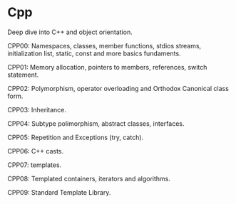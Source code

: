 # Cpp

Deep dive into C++ and object orientation. 

CPP00: Namespaces, classes, member functions, stdios streams, initialization list, static, const and more basics fundaments. 

CPP01: Memory allocation, pointers to members, references, switch statement. 

CPP02: Polymorphism, operator overloading and Orthodox Canonical class form. 

CPP03: Inheritance. 

CPP04: Subtype polimorphism, abstract classes, interfaces.

CPP05: Repetition and Exceptions (try, catch). 

CPP06: C++ casts. 

CPP07: templates.

CPP08: Templated containers, iterators and algorithms. 

CPP09: Standard Template Library.

<!-- 
# CPP04:


## ex00:

In C++, the virtual keyword is used to declare a member function as virtual in a base class. When a member function is declared as virtual, it allows derived classes to override that function with their own implementation.

Here's what you need to know about virtual functions:

Virtual functions enable polymorphism: Polymorphism is the ability of objects of different derived classes to be treated as objects of the base class. When a base class function is declared as virtual and a derived class overrides that function, the appropriate derived class implementation is called based on the actual object type during runtime.

Late binding: Virtual functions use dynamic or late binding, which means that the function to be called is determined at runtime based on the actual object type, rather than the type of the pointer or reference used to access the object.

Override in derived classes: When a derived class wants to override a virtual function from the base class, it must use the override keyword in the derived class declaration. This helps ensure that the function is actually overriding a base class virtual function and not just overloading it.

In the provided code, the makeSound() function is declared as virtual in the Animal base class. This allows the makeSound() functions in the Dog and Cat classes to override it with their own implementations.

By using the virtual keyword and providing different implementations for the makeSound() function in the derived classes, we achieve the desired behavior where dogs bark and cats meow when the makeSound() function is called.

Note: The destructor in C++ is automatically called in the reverse order of construction, so when the base class destructor is declared as virtual (as in the code provided), it ensures that the derived class destructor is also called when deleting an object through a base class pointer or reference.


# CPP06:
## ex00:

In C++98, scalar conversion refers to the automatic conversion of one scalar type to another. This can occur when assigning a value of one scalar type to a variable of another scalar type, or during arithmetic operations involving different scalar types. C++98 performs implicit conversions between built-in scalar types, such as int to float or char to int, to ensure compatibility and allow for smooth operations. However, it's important to note that these conversions might lead to loss of precision or unexpected behavior in some cases.

## ex01:
### Serialization and Deserialization: Transforming Data into Binary

Serialization and deserialization are powerful techniques in programming, enabling the conversion of complex data structures into binary format for storage, transmission, or other purposes. In a way, they can be considered specific types of scalar conversion, where data is transformed into a binary representation.

### Serialization: Turning Data into Binary

Serialization involves converting data, which can include scalar values, into a binary format that can be easily stored or transmitted. This process is crucial when saving program state, sending data across networks, or storing complex data structures persistently. Serialization captures not only scalar values but also the relationships between different pieces of data.

For example, imagine a program that needs to save a user's preferences, including their name (string), age (integer), and email (string). By serializing this data, you transform it into a binary representation that can be stored efficiently in a file or sent over the internet.

### Deserialization: Binary Back to Data

Deserialization is the reverse process of serialization. It involves taking binary data and transforming it back into its original data structure, effectively "rehydrating" the data. Deserialization is crucial when retrieving stored data or receiving data from an external source.

Continuing with the user preferences example, after the data has been serialized and stored, deserialization allows you to retrieve and use that data to populate variables in your program. This process helps restore the original state of the data for further use.

### Advantages of Serialization and Deserialization:

Compact Storage: Binary data is generally more compact than text-based formats, making serialization an efficient way to store large amounts of data.

Efficient Transmission: Sending binary data over networks is often faster and requires less bandwidth compared to text-based formats.

Data Integrity: By capturing the entire data structure, including relationships between data, serialization ensures data integrity during storage and transmission.

Cross-Language Compatibility: Serialized binary data can often be deserialized in various programming languages, enabling interoperability between different systems.

### Caution and Considerations:

While serialization and deserialization offer numerous benefits, it's essential to consider factors such as versioning, security, and potential data format changes over time. Different serialization libraries and formats (e.g., JSON, Protocol Buffers, XML) offer varying degrees of flexibility, efficiency, and compatibility.

In summary, serialization and deserialization are specialized forms of scalar conversion, allowing the transformation of complex data structures into binary representations and back again. These techniques empower programmers to efficiently store, transmit, and share data while maintaining its integrity and structure across different contexts. -->

